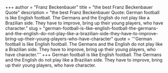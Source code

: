 +++
author = "Franz Beckenbauer"
title = "the best Franz Beckenbauer Quote"
description = "the best Franz Beckenbauer Quote: German football is like English football. The Germans and the English do not play like a Brazilian side. They have to improve, bring up their young players, who have character."
slug = "german-football-is-like-english-football-the-germans-and-the-english-do-not-play-like-a-brazilian-side-they-have-to-improve-bring-up-their-young-players-who-have-character"
quote = '''German football is like English football. The Germans and the English do not play like a Brazilian side. They have to improve, bring up their young players, who have character.'''
+++
German football is like English football. The Germans and the English do not play like a Brazilian side. They have to improve, bring up their young players, who have character.
